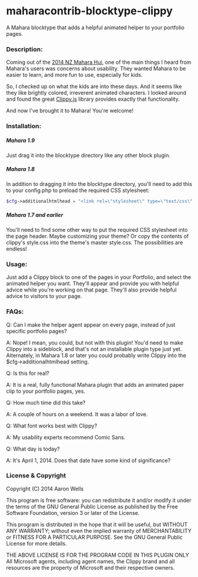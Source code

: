 maharacontrib-blocktype-clippy
==============================

A Mahara blocktype that adds a helpful animated helper to your portfolio pages.

### Description:

Coming out of the [2014 NZ Mahara Hui](https://maharahui.org.nz/), one of the main things I 
heard from Mahara's users was concerns about usability. They 
wanted Mahara to be easier to learn, and more fun to use, especially for kids.

So, I checked up on what the kids are into these days. And it 
seems like they like brightly colored, irreverent animated 
characters. I looked around and found the great 
[Clippy.js](https://www.smore.com/clippy-js) library provides exactly that functionality.

And now I've brought it to Mahara! You're welcome!


### Installation:

##### Mahara 1.9
Just drag it into the blocktype directory like any other block plugin.

##### Mahara 1.8
In addition to dragging it into the blocktype directory, you'll need to
add this to your config.php to preload the required CSS stylesheet:

```php
$cfg->additionalhtmlhead = "<link rel=\"stylesheet\" type=\"text/css\" href=\"{$cfg->wwwroot}blocktype/clippy/theme/raw/static/style/style.css\" media=\"all\">";
```

##### Mahara 1.7 and earlier
You'll need to find some other way to put the 
required CSS stylesheet into the page header. Maybe customizing
your theme? Or copy the contents of clippy's style.css into the
theme's master style.css. The possibilities are endless!


### Usage:

Just add a Clippy block to one of the pages in your Portfolio, and
select the animated helper you want. They'll appear and provide you
with helpful advice while you're working on that page. They'll
also provide helpful advice to visitors to your page.


### FAQs:

Q: Can I make the helper agent appear on every page, instead of just
specific portfolio pages?

A: Nope! I mean, you could, but not with this plugin! You'd need to make Clippy into a sideblock, and that's not an installable plugin type just yet. Alternately, in Mahara 1.8 or later you could probably write Clippy into the $cfg->additionalhtmlhead setting.


Q: Is this for real?

A: It is a real, fully functional Mahara plugin that adds an animated paper clip to your portfolio pages, yes.


Q: How much time did this take?

A: A couple of hours on a weekend. It was a labor of love.


Q: What font works best with Clippy?

A: My usability experts recommend Comic Sans.


Q: What day is today?

A: It's April 1, 2014. Does that date have some kind of significance?


### License & Copyright

Copyright (C) 2014 Aaron Wells

This program is free software: you can redistribute it and/or modify
it under the terms of the GNU General Public License as published by
the Free Software Foundation, version 3 or later of the License.

This program is distributed in the hope that it will be useful,
but WITHOUT ANY WARRANTY; without even the implied warranty of
MERCHANTABILITY or FITNESS FOR A PARTICULAR PURPOSE.  See the
GNU General Public License for more details.

THE ABOVE LICENSE IS FOR THE PROGRAM CODE IN THIS PLUGIN ONLY
All Microsoft agents, including agent names, the Clippy brand and all resources are the property of Microsoft and their respective owners.
